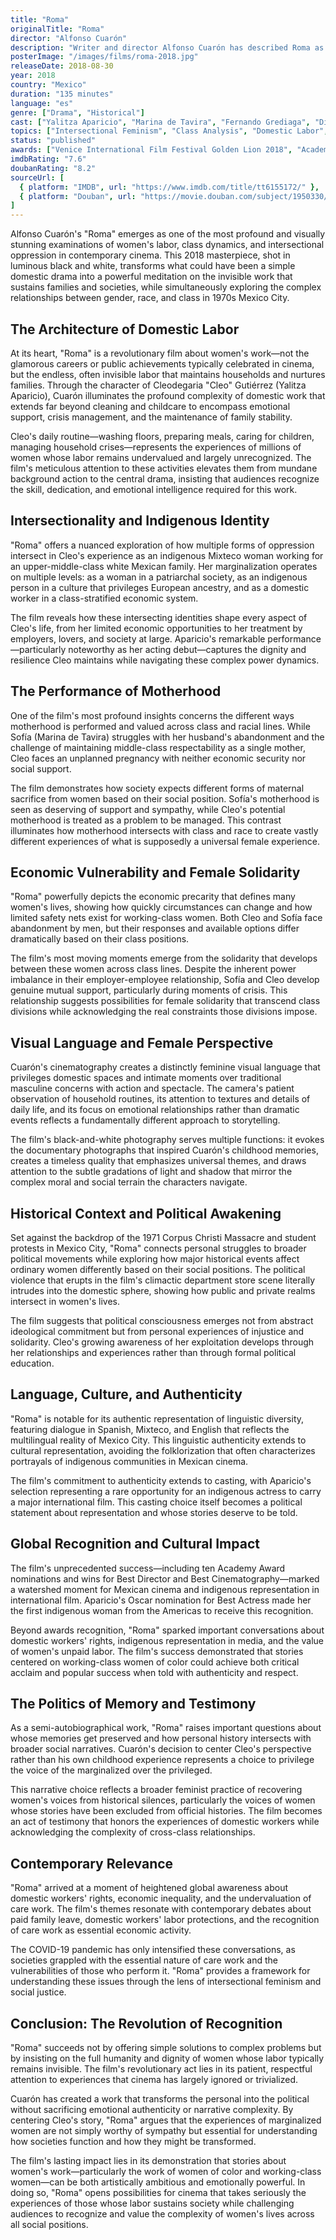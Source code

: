 ```yaml
---
title: "Roma"
originalTitle: "Roma"
director: "Alfonso Cuarón"
description: "Writer and director Alfonso Cuarón has described Roma as a love letter to all the women who raised him. It's a beautiful rumination on all the 'hoods' women go through: girlhood, womanhood, motherhood. A domestic drama about a maid and the middle-class family she cares for in Mexico City, the story is told in crisp black-and-white, but it doesn't take long to see that a woman's work never ventures far out of the gray area."
posterImage: "/images/films/roma-2018.jpg"
releaseDate: 2018-08-30
year: 2018
country: "Mexico"
duration: "135 minutes"
language: "es"
genre: ["Drama", "Historical"]
cast: ["Yalitza Aparicio", "Marina de Tavira", "Fernando Grediaga", "Diego Cortina Autrey", "Carlos Peralta", "Marco Graf", "Daniela Demesa"]
topics: ["Intersectional Feminism", "Class Analysis", "Domestic Labor", "Indigenous Feminism", "Motherhood Critique", "Women's History", "Decolonial Feminism"]
status: "published"
awards: ["Venice International Film Festival Golden Lion 2018", "Academy Award Best Director", "Academy Award Best Cinematography", "10 Oscar Nominations including Best Picture"]
imdbRating: "7.6"
doubanRating: "8.2"
sourceUrl: [
  { platform: "IMDB", url: "https://www.imdb.com/title/tt6155172/" },
  { platform: "Douban", url: "https://movie.douban.com/subject/1950330/" }
]
---
```


Alfonso Cuarón's "Roma" emerges as one of the most profound and visually stunning examinations of women's labor, class dynamics, and intersectional oppression in contemporary cinema. This 2018 masterpiece, shot in luminous black and white, transforms what could have been a simple domestic drama into a powerful meditation on the invisible work that sustains families and societies, while simultaneously exploring the complex relationships between gender, race, and class in 1970s Mexico City.

## The Architecture of Domestic Labor

At its heart, "Roma" is a revolutionary film about women's work—not the glamorous careers or public achievements typically celebrated in cinema, but the endless, often invisible labor that maintains households and nurtures families. Through the character of Cleodegaria "Cleo" Gutiérrez (Yalitza Aparicio), Cuarón illuminates the profound complexity of domestic work that extends far beyond cleaning and childcare to encompass emotional support, crisis management, and the maintenance of family stability.

Cleo's daily routine—washing floors, preparing meals, caring for children, managing household crises—represents the experiences of millions of women whose labor remains undervalued and largely unrecognized. The film's meticulous attention to these activities elevates them from mundane background action to the central drama, insisting that audiences recognize the skill, dedication, and emotional intelligence required for this work.

## Intersectionality and Indigenous Identity

"Roma" offers a nuanced exploration of how multiple forms of oppression intersect in Cleo's experience as an indigenous Mixteco woman working for an upper-middle-class white Mexican family. Her marginalization operates on multiple levels: as a woman in a patriarchal society, as an indigenous person in a culture that privileges European ancestry, and as a domestic worker in a class-stratified economic system.

The film reveals how these intersecting identities shape every aspect of Cleo's life, from her limited economic opportunities to her treatment by employers, lovers, and society at large. Aparicio's remarkable performance—particularly noteworthy as her acting debut—captures the dignity and resilience Cleo maintains while navigating these complex power dynamics.

## The Performance of Motherhood

One of the film's most profound insights concerns the different ways motherhood is performed and valued across class and racial lines. While Sofía (Marina de Tavira) struggles with her husband's abandonment and the challenge of maintaining middle-class respectability as a single mother, Cleo faces an unplanned pregnancy with neither economic security nor social support.

The film demonstrates how society expects different forms of maternal sacrifice from women based on their social position. Sofía's motherhood is seen as deserving of support and sympathy, while Cleo's potential motherhood is treated as a problem to be managed. This contrast illuminates how motherhood intersects with class and race to create vastly different experiences of what is supposedly a universal female experience.

## Economic Vulnerability and Female Solidarity

"Roma" powerfully depicts the economic precarity that defines many women's lives, showing how quickly circumstances can change and how limited safety nets exist for working-class women. Both Cleo and Sofía face abandonment by men, but their responses and available options differ dramatically based on their class positions.

The film's most moving moments emerge from the solidarity that develops between these women across class lines. Despite the inherent power imbalance in their employer-employee relationship, Sofía and Cleo develop genuine mutual support, particularly during moments of crisis. This relationship suggests possibilities for female solidarity that transcend class divisions while acknowledging the real constraints those divisions impose.

## Visual Language and Female Perspective

Cuarón's cinematography creates a distinctly feminine visual language that privileges domestic spaces and intimate moments over traditional masculine concerns with action and spectacle. The camera's patient observation of household routines, its attention to textures and details of daily life, and its focus on emotional relationships rather than dramatic events reflects a fundamentally different approach to storytelling.

The film's black-and-white photography serves multiple functions: it evokes the documentary photographs that inspired Cuarón's childhood memories, creates a timeless quality that emphasizes universal themes, and draws attention to the subtle gradations of light and shadow that mirror the complex moral and social terrain the characters navigate.

## Historical Context and Political Awakening

Set against the backdrop of the 1971 Corpus Christi Massacre and student protests in Mexico City, "Roma" connects personal struggles to broader political movements while exploring how major historical events affect ordinary women differently based on their social positions. The political violence that erupts in the film's climactic department store scene literally intrudes into the domestic sphere, showing how public and private realms intersect in women's lives.

The film suggests that political consciousness emerges not from abstract ideological commitment but from personal experiences of injustice and solidarity. Cleo's growing awareness of her exploitation develops through her relationships and experiences rather than through formal political education.

## Language, Culture, and Authenticity

"Roma" is notable for its authentic representation of linguistic diversity, featuring dialogue in Spanish, Mixteco, and English that reflects the multilingual reality of Mexico City. This linguistic authenticity extends to cultural representation, avoiding the folklorization that often characterizes portrayals of indigenous communities in Mexican cinema.

The film's commitment to authenticity extends to casting, with Aparicio's selection representing a rare opportunity for an indigenous actress to carry a major international film. This casting choice itself becomes a political statement about representation and whose stories deserve to be told.

## Global Recognition and Cultural Impact

The film's unprecedented success—including ten Academy Award nominations and wins for Best Director and Best Cinematography—marked a watershed moment for Mexican cinema and indigenous representation in international film. Aparicio's Oscar nomination for Best Actress made her the first indigenous woman from the Americas to receive this recognition.

Beyond awards recognition, "Roma" sparked important conversations about domestic workers' rights, indigenous representation in media, and the value of women's unpaid labor. The film's success demonstrated that stories centered on working-class women of color could achieve both critical acclaim and popular success when told with authenticity and respect.

## The Politics of Memory and Testimony

As a semi-autobiographical work, "Roma" raises important questions about whose memories get preserved and how personal history intersects with broader social narratives. Cuarón's decision to center Cleo's perspective rather than his own childhood experience represents a choice to privilege the voice of the marginalized over the privileged.

This narrative choice reflects a broader feminist practice of recovering women's voices from historical silences, particularly the voices of women whose stories have been excluded from official histories. The film becomes an act of testimony that honors the experiences of domestic workers while acknowledging the complexity of cross-class relationships.

## Contemporary Relevance

"Roma" arrived at a moment of heightened global awareness about domestic workers' rights, economic inequality, and the undervaluation of care work. The film's themes resonate with contemporary debates about paid family leave, domestic workers' labor protections, and the recognition of care work as essential economic activity.

The COVID-19 pandemic has only intensified these conversations, as societies grappled with the essential nature of care work and the vulnerabilities of those who perform it. "Roma" provides a framework for understanding these issues through the lens of intersectional feminism and social justice.

## Conclusion: The Revolution of Recognition

"Roma" succeeds not by offering simple solutions to complex problems but by insisting on the full humanity and dignity of women whose labor typically remains invisible. The film's revolutionary act lies in its patient, respectful attention to experiences that cinema has largely ignored or trivialized.

Cuarón has created a work that transforms the personal into the political without sacrificing emotional authenticity or narrative complexity. By centering Cleo's story, "Roma" argues that the experiences of marginalized women are not simply worthy of sympathy but essential for understanding how societies function and how they might be transformed.

The film's lasting impact lies in its demonstration that stories about women's work—particularly the work of women of color and working-class women—can be both artistically ambitious and emotionally powerful. In doing so, "Roma" opens possibilities for cinema that takes seriously the experiences of those whose labor sustains society while challenging audiences to recognize and value the complexity of women's lives across all social positions.